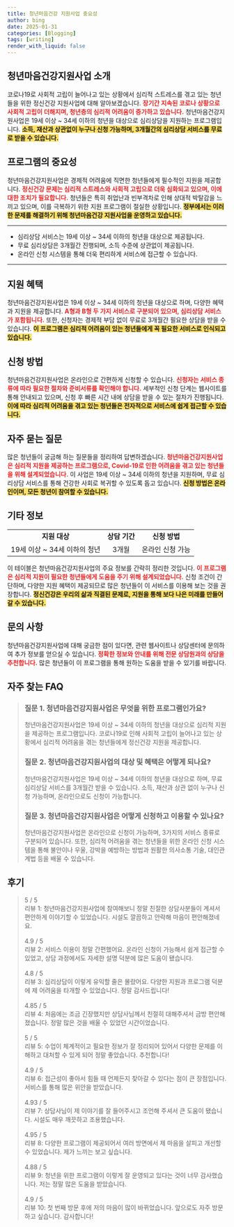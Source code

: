 ```yaml
---
title: 청년마음건강 지원사업 중요성
author: bing
date: 2025-01-31
categories: [Blogging]
tags: [writing]
render_with_liquid: false
---
```



<h2 id='청년마음건강지원사업소개'>청년마음건강지원사업 소개</h2>

<p>코로나19로 사회적 고립이 늘어나고 있는 상황에서 심리적 스트레스를 겪고 있는 청년들을 위한 정신건강 지원사업에 대해 알아보겠습니다. <b><span style="color: #ee2323;">장기간 지속된 코로나 상황으로 사회적 고립이 더해지며, 청년층의 심리적 어려움이 증가하고 있습니다.</span></b> 청년마음건강지원사업은 19세 이상 ~ 34세 이하의 청년을 대상으로 심리상담을 지원하는 프로그램입니다. <b><span style="background-color: #ffe066;">소득, 재산과 상관없이 누구나 신청 가능하며, 3개월간의 심리상담 서비스를 무료로 받을 수 있습니다.</span></b></p>

<h2 id='프로그램의중요성'>프로그램의 중요성</h2>

<p>청년마음건강지원사업은 경제적 어려움에 직면한 청년들에게 필수적인 지원을 제공합니다. <b><span style="color: #ee2323;">정신건강 문제는 심리적 스트레스와 사회적 고립으로 더욱 심화되고 있으며, 이에 대한 조치가 필요합니다.</span></b> 청년들은 특히 취업난과 빈부격차로 인해 상대적 박탈감을 느끼고 있으며, 이를 극복하기 위한 지원 프로그램이 절실한 상황입니다. <b><span style="background-color: #ffe066;">정부에서는 이러한 문제를 해결하기 위해 청년마음건강 지원사업을 운영하고 있습니다.</span></b></p>

<hr />

<ul>
    <li>심리상담 서비스는 19세 이상 ~ 34세 이하의 청년을 대상으로 제공됩니다.</li>
    <li>무료 심리상담은 3개월간 진행되며, 소득 수준에 상관없이 제공됩니다.</li>
    <li>온라인 신청 시스템을 통해 더욱 편리하게 서비스에 접근할 수 있습니다.</li>
</ul>

<hr />

<h2 id='지원혜택'>지원 혜택</h2>

<p>청년마음건강지원사업은 19세 이상 ~ 34세 이하의 청년을 대상으로 하며, 다양한 혜택과 지원을 제공합니다. <b><span style="color: #ee2323;">A형과 B형 두 가지 서비스로 구분되어 있으며, 심리상담 서비스가 포함됩니다.</span></b> 또한, 신청자는 경제적 부담 없이 무료로 3개월간 필요한 상담을 받을 수 있습니다. <b><span style="background-color: #ffe066;">이 프로그램은 심리적 어려움이 있는 청년들에게 꼭 필요한 서비스로 인식되고 있습니다.</span></b></p>

<h2 id='신청방법'>신청 방법</h2>

<p>청년마음건강지원사업은 온라인으로 간편하게 신청할 수 있습니다. <b><span style="color: #ee2323;">신청자는 서비스 종류에 따라 필요한 절차와 준비서류를 확인해야 합니다.</span></b> 세부적인 신청 단계는 웹사이트를 통해 안내되고 있으며, 신청 후 빠른 시간 내에 상담을 받을 수 있는 절차가 진행됩니다. <b><span style="background-color: #ffe066;">이에 따라 심리적 어려움을 겪고 있는 청년들은 전자적으로 서비스에 쉽게 접근할 수 있습니다.</span></b></p>

<h2 id='자주묻는질문'>자주 묻는 질문</h2>

<p>많은 청년들이 궁금해 하는 질문들을 정리하여 답변하겠습니다. <b><span style="color: #ee2323;">청년마음건강지원사업은 심리적 지원을 제공하는 프로그램으로, Covid-19로 인한 어려움을 겪고 있는 청년들을 위해 설계되었습니다.</span></b> 이 사업은 19세 이상 ~ 34세 이하의 청년을 지원하며, 무료 심리상담 서비스를 통해 건강한 사회로 복귀할 수 있도록 돕고 있습니다. <b><span style="background-color: #ffe066;">신청 방법은 온라인이며, 모든 청년이 참여할 수 있습니다.</span></b></p>

<h2 id='기타정보'>기타 정보</h2>

<table>
    <tr>
        <td style="text-align: center; height: 17px;"><b>지원 대상</b></td>
        <td style="text-align: center; height: 17px;"><b>상담 기간</b></td>
        <td style="text-align: center; height: 17px;"><b>신청 방법</b></td>
    </tr>
    <tr>
        <td style="text-align: center; height: 17px;">19세 이상 ~ 34세 이하의 청년</td>
        <td style="text-align: center; height: 17px;">3개월</td>
        <td style="text-align: center; height: 17px;">온라인 신청 가능</td>
    </tr>
</table>

<p>이 테이블은 청년마음건강지원사업의 주요 정보를 간략히 정리한 것입니다. <b><span style="color: #ee2323;">이 프로그램은 심리적 지원이 필요한 청년들에게 도움을 주기 위해 설계되었습니다.</span></b> 신청 조건이 간단하며, 다양한 지원 혜택이 제공되므로 많은 청년들이 이 서비스를 이용해 보는 것을 권장합니다. <b><span style="background-color: #ffe066;">정신건강은 우리의 삶과 직결된 문제로, 지원을 통해 보다 나은 미래를 만들어갈 수 있습니다.</span></b></p>

<h2 id='문의사항'>문의 사항</h2>

<p>청년마음건강지원사업에 대해 궁금한 점이 있다면, 관련 웹사이트나 상담센터에 문의하여 추가 정보를 얻으실 수 있습니다. <b><span style="color: #ee2323;">정확한 정보와 안내를 위해 전문 상담원과의 상담을 추천합니다.</span></b> 많은 청년들이 이 프로그램을 통해 원하는 도움을 받을 수 있기를 바랍니다.</p>


<h2 id='자주_찾는_FAQ'>자주 찾는 FAQ</h2>
<div itemscope="" itemtype="https://schema.org/FAQPage"> 
<blockquote> 
<div itemscope="" itemprop="mainEntity" itemtype="https://schema.org/Question"> 
<h3 itemprop="name">질문 1. 청년마음건강지원사업은 무엇을 위한 프로그램인가요?</h3> 
<div itemscope="" itemprop="acceptedAnswer" itemtype="https://schema.org/Answer"> 
<span itemprop="text"> 
<p>청년마음건강지원사업은 19세 이상 ~ 34세 이하의 청년을 대상으로 심리적 지원을 제공하는 프로그램입니다. 코로나19로 인해 사회적 고립이 늘어나고 있는 상황에서 심리적 어려움을 겪는 청년들에게 정신건강 지원을 제공합니다.</p> 
</span> </div> </div> 

<div itemscope="" itemprop="mainEntity" itemtype="https://schema.org/Question"> 
<h3 itemprop="name">질문 2. 청년마음건강지원사업의 대상 및 혜택은 어떻게 되나요?</h3> 
<div itemscope="" itemprop="acceptedAnswer" itemtype="https://schema.org/Answer"> 
<span itemprop="text"> 
<p>청년마음건강지원사업은 19세 이상 ~ 34세 이하의 청년을 대상으로 하며, 무료 심리상담 서비스를 3개월간 받을 수 있습니다. 소득, 재산과 상관 없이 누구나 신청 가능하며, 온라인으로도 신청이 가능합니다.</p> 
</span> </div> </div> 

<div itemscope="" itemprop="mainEntity" itemtype="https://schema.org/Question"> 
<h3 itemprop="name">질문 3. 청년마음건강지원사업은 어떻게 신청하고 이용할 수 있나요?</h3> 
<div itemscope="" itemprop="acceptedAnswer" itemtype="https://schema.org/Answer"> 
<span itemprop="text"> 
<p>청년마음건강지원사업은 온라인으로 신청이 가능하며, 3가지의 서비스 종류로 구분되어 있습니다. 또한, 심리적 어려움을 겪는 청년들을 위한 온라인 신청 시스템을 통해 불안이나 우울, 강박을 예방하는 방법과 원활한 의사소통 기술, 대인관계법 등을 배울 수 있습니다.</p> 
</span> </div> </div> 

<p></blockquote> 
</div></p>
<h2 id='후기'>후기</h2>
<div itemscope itemtype="https://schema.org/Product">
  <blockquote>
  <div itemprop="review" itemscope itemtype="https://schema.org/Review">
      <div itemprop="reviewRating" itemscope itemtype="https://schema.org/Rating"> <span itemprop="ratingValue">5</span> / <span itemprop="bestRating">5</span> </div>
      <span itemprop="reviewBody">리뷰 1: 청년마음건강지원사업에 참여해보니 정말 친절한 상담사분들이 계셔서 편안하게 이야기할 수 있었습니다. 시설도 깔끔하고 안락해 마음이 편안해졌네요.</span>
  </div>
  <br>
  <div itemprop="review" itemscope itemtype="https://schema.org/Review">
      <div itemprop="reviewRating" itemscope itemtype="https://schema.org/Rating"> <span itemprop="ratingValue">4.9</span> / <span itemprop="bestRating">5</span> </div>
      <span itemprop="reviewBody">리뷰 2: 서비스 이용이 정말 간편했어요. 온라인 신청이 가능해서 쉽게 접근할 수 있었고, 상담 과정에서도 자세한 설명 덕분에 많은 도움이 됐습니다.</span>
  </div>
  <br>
  <div itemprop="review" itemscope itemtype="https://schema.org/Review">
      <div itemprop="reviewRating" itemscope itemtype="https://schema.org/Rating"> <span itemprop="ratingValue">4.8</span> / <span itemprop="bestRating">5</span> </div>
      <span itemprop="reviewBody">리뷰 3: 심리상담이 이렇게 유익할 줄은 몰랐어요. 다양한 지원과 프로그램 덕분에 제 어려움을 타개할 수 있었습니다. 정말 감사드립니다!</span>
  </div>
  <br>
  <div itemprop="review" itemscope itemtype="https://schema.org/Review">
      <div itemprop="reviewRating" itemscope itemtype="https://schema.org/Rating"> <span itemprop="ratingValue">4.85</span> / <span itemprop="bestRating">5</span> </div>
      <span itemprop="reviewBody">리뷰 4: 처음에는 조금 긴장했지만 상담사님께서 친절히 대해주셔서 금방 편안해졌습니다. 정말 많은 것을 배울 수 있었던 시간이었습니다.</span>
  </div>
  <br>
  <div itemprop="review" itemscope itemtype="https://schema.org/Review">
      <div itemprop="reviewRating" itemscope itemtype="https://schema.org/Rating"> <span itemprop="ratingValue">5</span> / <span itemprop="bestRating">5</span> </div>
      <span itemprop="reviewBody">리뷰 5: 수업이 체계적이고 필요한 정보가 잘 정리되어 있어서 다양한 문제를 이해하고 대처할 수 있게 되어 정말 좋았습니다. 추천합니다!</span>
  </div>
  <br>
  <div itemprop="review" itemscope itemtype="https://schema.org/Review">
      <div itemprop="reviewRating" itemscope itemtype="https://schema.org/Rating"> <span itemprop="ratingValue">4.9</span> / <span itemprop="bestRating">5</span> </div>
      <span itemprop="reviewBody">리뷰 6: 접근성이 좋아서 힘들 때 언제든지 찾아갈 수 있다는 점이 큰 장점입니다. 서비스를 통해 많은 위안을 받았습니다.</span>
  </div>
  <br>
  <div itemprop="review" itemscope itemtype="https://schema.org/Review">
      <div itemprop="reviewRating" itemscope itemtype="https://schema.org/Rating"> <span itemprop="ratingValue">4.93</span> / <span itemprop="bestRating">5</span> </div>
      <span itemprop="reviewBody">리뷰 7: 상담사님이 제 이야기를 잘 들어주시고 조언해 주셔서 큰 도움이 됐습니다. 시설도 매우 깨끗하고 조용했습니다.</span>
  </div>
  <br>
  <div itemprop="review" itemscope itemtype="https://schema.org/Review">
      <div itemprop="reviewRating" itemscope itemtype="https://schema.org/Rating"> <span itemprop="ratingValue">4.95</span> / <span itemprop="bestRating">5</span> </div>
      <span itemprop="reviewBody">리뷰 8: 다양한 프로그램이 제공되어서 여러 방면에서 제 마음을 살피고 개선할 수 있었습니다. 제가 느끼는 보고 싶습니다.</span>
  </div>
  <br>
  <div itemprop="review" itemscope itemtype="https://schema.org/Review">
      <div itemprop="reviewRating" itemscope itemtype="https://schema.org/Rating"> <span itemprop="ratingValue">4.88</span> / <span itemprop="bestRating">5</span> </div>
      <span itemprop="reviewBody">리뷰 9: 청년을 위한 프로그램이 이렇게 잘 운영되고 있다는 것이 너무 감사했습니다. 저는 정말 많은 도움을 받았습니다.</span>
  </div>
  <br>
  <div itemprop="review" itemscope itemtype="https://schema.org/Review">
      <div itemprop="reviewRating" itemscope itemtype="https://schema.org/Rating"> <span itemprop="ratingValue">4.9</span> / <span itemprop="bestRating">5</span> </div>
      <span itemprop="reviewBody">리뷰 10: 첫 번째 방문 후에 저의 마음이 많이 바뀌었습니다. 앞으로도 자주 방문하고 싶습니다. 감사합니다!</span>
  </div>
  </blockquote>
</div>
